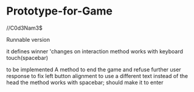 # Prototype-for-Game
//C0d3Nam3$


Runnable version


it defines winner
'changes on interaction
method works with keyboard touch(spacebar)

to be implemented
A method to end the game and refuse further user response
to fix left button alignment
to use a different text instead of the head
the method works with spacebar; should make it to enter
